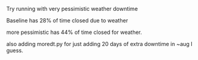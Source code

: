 Try running with very pessimistic weather downtime

Baseline has 28% of time closed due to weather

more pessimistic has 44% of time closed for weather.


also adding moredt.py for just adding 20 days of extra downtime in ~aug I guess.
